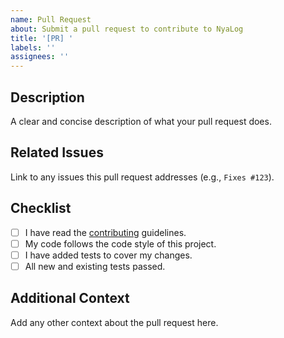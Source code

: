 ```yaml
---
name: Pull Request
about: Submit a pull request to contribute to NyaLog
title: '[PR] '
labels: ''
assignees: ''
---
```


## Description

A clear and concise description of what your pull request does.

## Related Issues

Link to any issues this pull request addresses (e.g., `Fixes #123`).

## Checklist

- [ ] I have read the [contributing](../../CONTRIBUTING.md) guidelines.
- [ ] My code follows the code style of this project.
- [ ] I have added tests to cover my changes.
- [ ] All new and existing tests passed.

## Additional Context

Add any other context about the pull request here.
